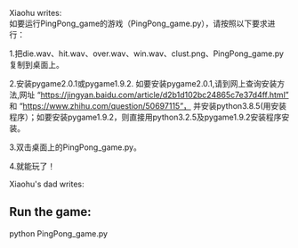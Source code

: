 Xiaohu writes:  
如要运行PingPong_game的游戏（PingPong_game.py），请按照以下要求进行：

1.把die.wav、hit.wav、over.wav、win.wav、clust.png、PingPong_game.py 复制到桌面上。

2.安装pygame2.0.1或pygame1.9.2. 如要安装pygame2.0.1,请到网上查询安装方法,网址 “https://jingyan.baidu.com/article/d2b1d102bc24865c7e37d4ff.html”
和 “https://www.zhihu.com/question/50697115”， 并安装python3.8.5(用安装程序）；如要安装pygame1.9.2，则直接用python3.2.5及pygame1.9.2安装程序安装。

3.双击桌面上的PingPong_game.py。

4.就能玩了！

Xiaohu's dad writes:  

## Run the game:
python PingPong_game.py
